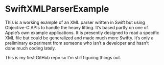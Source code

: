 SwiftXMLParserExample
=====================

This is a working example of an XML parser written in Swift but using
Objective-C APIs to handle the heavy lifting. It’s based partly on one
of Apple’s own example applications. It is presently designed to read a
specific XML file but could be generalized and made much more Swifty.
It’s only a preliminary experiment from someone who isn’t a developer
and hasn’t done much coding lately.

This is my first GitHub repo so I'm still figuring things out.
